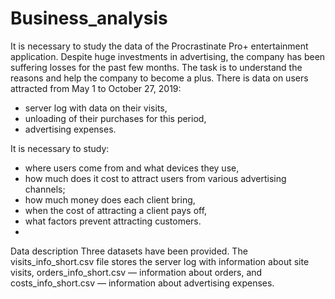 # Business_analysis

It is necessary to study the data of the Procrastinate Pro+ entertainment application. Despite huge investments in advertising, the company has been suffering losses for the past few months. The task is to understand the reasons and help the company to become a plus.
There is data on users attracted from May 1 to October 27, 2019:
- server log with data on their visits,
- unloading of their purchases for this period,
- advertising expenses.

It is necessary to study:

- where users come from and what devices they use,
- how much does it cost to attract users from various advertising channels;
- how much money does each client bring,
- when the cost of attracting a client pays off,
- what factors prevent attracting customers.
- 
Data description
Three datasets have been provided. The visits_info_short.csv file stores the server log with information about site visits, orders_info_short.csv — information about orders, and costs_info_short.csv — information about advertising expenses.

